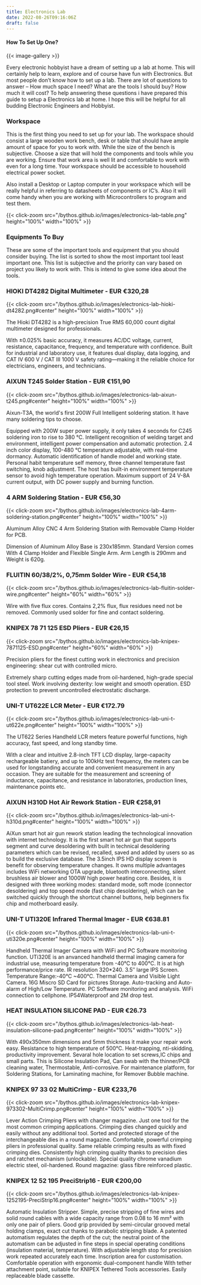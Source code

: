 ```yaml
---
title: Electronics Lab
date: 2022-08-26T09:16:06Z
draft: false
---
```


#### How To Set Up One?

{{< image-gallery >}}

Every electronic hobbyist have a dream of setting up a lab at home. This will certainly help to learn, explore and of course have fun with Electronics. But most people don’t know how to set up a lab. There are lot of questions to answer – How much space I need? What are the tools I should buy? How much it will cost? To help answering these questions i have prepared this guide to setup a Electronics lab at home. I hope this will be helpful for all budding Electronic Engineers and Hobbyist.

### Workspace

This is the first thing you need to set up for your lab. The workspace should consist a large wooden work bench, desk or table that should have ample amount of space for you to work with. While the size of the bench is subjective. Choose a size that will hold the components and tools while you are working. Ensure that work area is well lit and comfortable to work with even for a long time. Your workspace should be accessible to household electrical power socket.

Also install a Desktop or Laptop computer in your workspace which will be really helpful in referring to datasheets of components or IC’s. Also it will come handy when you are working with Microcontrollers to program and test them.

{{< click-zoom src="/bythos.github.io/images/electronics-lab-table.png" height="100%" width="100%" >}}

### Equipments To Buy

These are some of the important tools and equipment that you should consider buying. The list is sorted to show the most important tool least important one. This list is subjective and the priority can vary based on project you likely to work with. This is intend to give some idea about the tools.

### HIOKI DT4282 Digital Multimeter - EUR €320,28

{{< click-zoom src="/bythos.github.io/images/electronics-lab-hioki-dt4282.png#center" height="100%" width="100%" >}}

The Hioki DT4282 is a high-precision True RMS 60,000 count digital multimeter designed for professionals.

With ±0.025% basic accuracy, it measures AC/DC voltage, current, resistance, capacitance, frequency, and temperature with confidence. Built for industrial and laboratory use, it features dual display, data logging, and CAT IV 600 V / CAT III 1000 V safety rating—making it the reliable choice for electricians, engineers, and technicians.

### AIXUN T245 Solder Station - EUR €151,90

{{< click-zoom src="/bythos.github.io/images/electronics-lab-aixun-t245.png#center" height="100%" width="100%" >}}

Aixun-T3A, the world's first 200W Full Intelligent soldering station. It have many soldering tips to choose.

Equipped with 200W super power supply, it only takes 4 seconds for C245 soldering iron to rise to 380 ℃. Intelligent recognition of welding target and environment, intelligent power compensation and automatic protection. 2.4 inch color display, 100-480 ℃ temperature adjustable, with real-time dormancy. Automatic identification of handle model and working state. Personal habit temperature self memory, three channel temperature fast switching, knob adjustment. The host has built-in environment temperature sensor to avoid high temperature operation. Maximum support of 24 V-8A current output, with DC power supply and burning function.

### 4 ARM Soldering Station - EUR €56,30

{{< click-zoom src="/bythos.github.io/images/electronics-lab-4arm-soldering-station.png#center" height="100%" width="100%" >}}

Aluminum Alloy CNC 4 Arm Soldering Station with Removable Clamp Holder for PCB.

Dimension of Aluminum Alloy Base is 230x185mm. Standard Version comes With 4 Clamp Holder and Flexible Single Arm. Arm Length is 290mm and Weight is 620g.

### FLUITIN 60/38/2%, 0,75mm Solder Wire - EUR €54,18

{{< click-zoom src="/bythos.github.io/images/electronics-lab-fluitin-solder-wire.png#center" height="60%" width="60%" >}}

Wire with five flux cores. Contains 2,2% flux, flux residues need not be removed. Commonly used solder for fine and contact soldering.

### KNIPEX 78 71 125 ESD Pliers - EUR €26,15

{{< click-zoom src="/bythos.github.io/images/electronics-lab-knipex-7871125-ESD.png#center" height="60%" width="60%" >}}

Precision pliers for the finest cutting work in electronics and precision engineering: shear cut with controlled micro.

Extremely sharp cutting edges made from oil-hardened, high-grade special tool steel. Work involving dexterity: low weight and smooth operation. ESD protection to prevent uncontrolled electrostatic discharge.

### UNI-T UT622E LCR Meter - EUR €172.79

{{< click-zoom src="/bythos.github.io/images/electronics-lab-uni-t-ut622e.png#center" height="100%" width="100%" >}}

The UT622 Series Handheld LCR meters feature powerful functions, high accuracy, fast speed, and long standby time.

With a clear and intuitive 2.8-inch TFT LCD display, large-capacity rechargeable batiery, and up to 100kHz test frequency, the meters can be used for longstanding accurate and convenient measurement in any occasion. They are suitable for the measurement and screening of inductance, capacitance, and resistance in laboratories, production lines, maintenance points etc.

### AIXUN H310D Hot Air Rework Station - EUR €258,91

{{< click-zoom src="/bythos.github.io/images/electronics-lab-uni-t-h310d.png#center" height="100%" width="100%" >}}

AiXun smart hot air gun rework station leading the technological innovation with internet technology. It is the first smart hot air gun that supports segment and curve desoldering with built in technical desoldering parameters which can be revised, recalled, saved and added by users so as to build the exclusive database. The 3.5inch IPS HD display screen is benefit for observing temperature changes. It owns multiple advantages includes WiFi networking OTA upgrade, bluetooth interconnecting, silent brushless air blower and 1000W high power heating core. Besides, it is designed with three working modes: standard mode, soft mode (connector desoldering) and top speed mode (fast chip desoldering), which can be switched quickly through the shortcut channel buttons, help beginners fix chip and motherboard easily.

### UNI-T UTI320E Infrared Thermal Imager - EUR €638.81

{{< click-zoom src="/bythos.github.io/images/electronics-lab-uni-t-uti320e.png#center" height="100%" width="100%" >}}

Handheld Thermal Imager Camera with WiFi and PC Software monitoring function. UTi320E is an anvanced handheld thermal imaging camera for industrial use, measuring temperature from -40℃ to 400℃. It is at high performance/price rate. IR resolution 320*240. 3.5″ large IPS Screen. Temperature Range:-40℃ ~400℃. Thermal Camera and Visible Light Camera. 16G Miscro SD Card for pictures Storage. Auto-tracking and Auto-alarm of High/Low Temperature. PC Software monitoring and analysis. WiFi connection to cellphone. IP54Waterproof and 2M drop test.

### HEAT INSULATION SILICONE PAD - EUR €26.73

{{< click-zoom src="/bythos.github.io/images/electronics-lab-heat-insulation-silicone-pad.png#center" height="100%" width="100%" >}}

With 490x350mm dimensions and 5mm thickness it make your repair work easy. Resistance to high temperature of 500°C. Heat-trapping, nti-skidding, productivity improvement. Sevaral hole location to set screws,IC chips and small parts. This is Silicone Insulation Pad, Can swab with the thinner/PCB cleaning water, Thermostable, Anti-corrosive. For maintenance platform, for Soldering Stations, for Laminating machine, for Remover Bubble machine.

### KNIPEX 97 33 02 MultiCrimp - EUR €233,76

{{< click-zoom src="/bythos.github.io/images/electronics-lab-knipex-973302-MultiCrimp.png#center" height="100%" width="100%" >}}

Lever Action Crimping Pliers with changer magazine. Just one tool for the most common crimping applications. Crimping dies changed quickly and easily without any additional tool. Sorted and protected storage of the interchangeable dies in a round magazine. Comfortable, powerful crimping pliers in professional quality. Same reliable crimping results as with fixed crimping dies. Consistently high crimping quality thanks to precision dies and ratchet mechanism (unlockable). Special quality chrome vanadium electric steel, oil-hardened. Round magazine: glass fibre reinforced plastic.

### KNIPEX 12 52 195 PreciStrip16 - EUR €200,00

{{< click-zoom src="/bythos.github.io/images/electronics-lab-knipex-1252195-PreciStrip16.png#center" height="100%" width="100%" >}}

Automatic Insulation Stripper. Simple, precise stripping of fine wires and solid round cables with a wide capacity range from 0.08 to 16 mm² with only one pair of pliers. Good grip provided by semi-circular grooved metal holding clamps, exact cut thanks to parabolic stripping blade. A patented automatism regulates the depth of the cut; the neutral point of the automatism can be adjusted in fine steps in special operating conditions (insulation material, temperature). With adjustable length stop for precision work repeated accurately each time. Inscription area for customisation. Comfortable operation with ergonomic dual-component handle
With tether attachment point, suitable for KNIPEX Tethered Tools accessories. Easily replaceable blade cassette.
